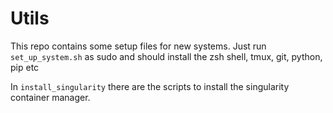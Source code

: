 # Utils

This repo contains some setup files for new systems.
Just run `set_up_system.sh` as sudo and should install the zsh shell, tmux, git, python, pip etc

In `install_singularity` there are the scripts to install the singularity container manager.
